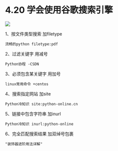 # 4.20 学会使用谷歌搜索引擎

![](http://image.iswbm.com/20200602135014.png)

1、按文件类型搜索 加filetype

```
流畅的python filetype:pdf
```

2、过滤关键字 用减号

```
Python协程 -CSDN
```

3、必须包含某关键字 用加号

```
linux常用命令 +centos
```

4、搜索指定网站 加site

```
Python冷知识 site:python-online.cn
```

5、链接中包含字符串 加inurl

```
Python冷知识 inurl:python-online
```

6、完全匹配搜索结果 加双绰号包裹

```
"装饰器进阶用法详解"
```

